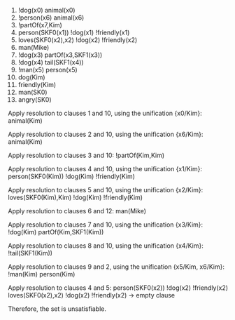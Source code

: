 1. !dog(x0) animal(x0)
2. !person(x6) animal(x6)
3. !partOf(x7,Kim)
4. person(SKF0(x1)) !dog(x1) !friendly(x1)
5. loves(SKF0(x2),x2) !dog(x2) !friendly(x2)
6. man(Mike)
7. !dog(x3) partOf(x3,SKF1(x3))
8. !dog(x4) tail(SKF1(x4))
9. !man(x5) person(x5)
10. dog(Kim)
11. friendly(Kim)
12. man(SK0)
13. angry(SK0)

Apply resolution to clauses 1 and 10, using the unification {x0/Kim}:
  animal(Kim)

Apply resolution to clauses 2 and 10, using the unification {x6/Kim}:
  animal(Kim)

Apply resolution to clauses 3 and 10:
  !partOf(Kim,Kim)

Apply resolution to clauses 4 and 10, using the unification {x1/Kim}:
  person(SKF0(Kim)) !dog(Kim) !friendly(Kim)

Apply resolution to clauses 5 and 10, using the unification {x2/Kim}:
  loves(SKF0(Kim),Kim) !dog(Kim) !friendly(Kim)

Apply resolution to clauses 6 and 12:
  man(Mike)

Apply resolution to clauses 7 and 10, using the unification {x3/Kim}:
  !dog(Kim) partOf(Kim,SKF1(Kim))

Apply resolution to clauses 8 and 10, using the unification {x4/Kim}:
  !tail(SKF1(Kim))

Apply resolution to clauses 9 and 2, using the unification {x5/Kim, x6/Kim}:
  !man(Kim) person(Kim)

Apply resolution to clauses 4 and 5:
  person(SKF0(x2)) !dog(x2) !friendly(x2)   loves(SKF0(x2),x2) !dog(x2) !friendly(x2)  -> empty clause

Therefore, the set is unsatisfiable.
